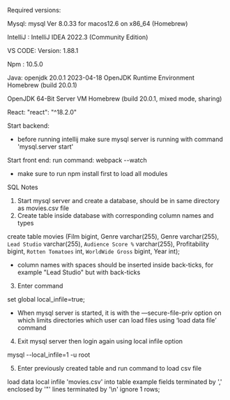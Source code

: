 Required versions: 

Mysql: mysql  Ver 8.0.33 for macos12.6 on x86_64 (Homebrew)

IntelliJ : IntelliJ IDEA 2022.3 (Community Edition)

VS CODE: Version: 1.88.1

Npm : 10.5.0

Java: openjdk 20.0.1 2023-04-18
OpenJDK Runtime Environment Homebrew (build 20.0.1)

OpenJDK 64-Bit Server VM Homebrew (build 20.0.1, mixed mode, sharing)

React: "react": "^18.2.0"

Start backend:

* before running intellij make sure mysql server is running with command 'mysql.server start'

Start front end: run command: webpack --watch

* make sure to run npm install first to load all modules

SQL Notes

1.  Start mysql server and create a database, should be in same directory as movies.csv file
2. Create table inside database with corresponding column names and types

create table movies (Film bigint, Genre varchar(255), Genre varchar(255), `Lead Studio` varchar(255), `Audience Score %` varchar(255), Profitability bigint, `Rotten Tomatoes` int, `WorldWide Gross` bigint, Year int);

* column names with spaces should be inserted inside back-ticks, for example "Lead Studio" but with back-ticks

3. Enter command

set global local_infile=true;

* When mysql server is started, it is with the —secure-file-priv option on which limits directories which user can load files using ‘load data file’ command

4. Exit mysql server then login again using local infile option

mysql --local_infile=1 -u root

5. Enter previously created table and run command to load csv file

load data local infile 'movies.csv' into table example fields terminated by ',' enclosed by '"' lines terminated by '\n' ignore 1 rows;
